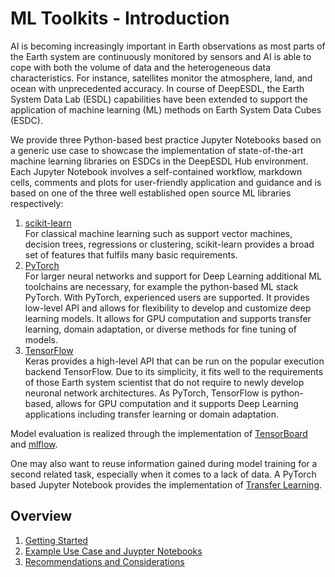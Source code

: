 # ML Toolkits - Introduction

AI is becoming increasingly important in Earth observations as most parts 
of the Earth system are continuously monitored by sensors and AI is able to 
cope  with both the volume of data and the heterogeneous data 
characteristics. For instance, satellites monitor the atmosphere, land, and 
ocean with unprecedented accuracy. In course of DeepESDL, the Earth System 
Data Lab (ESDL) capabilities have been extended to support the application of 
machine learning (ML) methods on Earth System Data Cubes (ESDC). 

We provide three Python-based best practice Jupyter Notebooks based on a 
generic use case to showcase the implementation of state-of-the-art machine 
learning libraries on ESDCs in the DeepESDL Hub environment. 
Each Jupyter Notebook involves a self-contained workflow, markdown cells, 
comments and plots for user-friendly application and guidance and is based 
on one of the three well established open source ML libraries respectively:

1.    [scikit-learn](https://scikit-learn.org/stable/)<br>
      For classical machine learning such as support vector machines, decision trees, regressions or clustering, scikit-learn provides a broad set of features that fulfils many basic requirements.
2.    [PyTorch](https://pytorch.org/)<br>
      For larger neural networks and support for Deep Learning additional ML toolchains are necessary, for example the python-based ML stack PyTorch. With PyTorch, experienced users are supported. It
      provides low-level API and allows for flexibility to develop and customize deep learning models. It allows for GPU computation and supports transfer learning, domain adaptation, or diverse methods
      for fine tuning of models.
3.    [TensorFlow](https://www.tensorflow.org/overview)<br>
      Keras provides a high-level API that can be run on the popular execution backend TensorFlow. Due to its simplicity, it fits well to the requirements of those Earth system scientist that do not           require to newly develop neuronal network architectures. As PyTorch, TensorFlow is python-based, allows for GPU computation and it supports Deep Learning applications including transfer learning         or domain adaptation.

Model evaluation is realized through the implementation of [TensorBoard](https://www.tensorflow.org/tensorboard) and 
[mlflow](https://mlflow.org/).
  
One may also want to reuse information gained during model training for a 
second related task, especially when it comes to a lack of data. A PyTorch 
based Jupyter Notebook provides the implementation of 
[Transfer Learning](https://github.com/deepesdl/ML-Toolkit/blob/master/src/transfer_learning.ipynb). 

## Overview
1. [Getting Started](getting-started.md)    
2. [Example Use Case and Juypter Notebooks](example.md)
3. [Recommendations and Considerations](recommendations.md)
   
